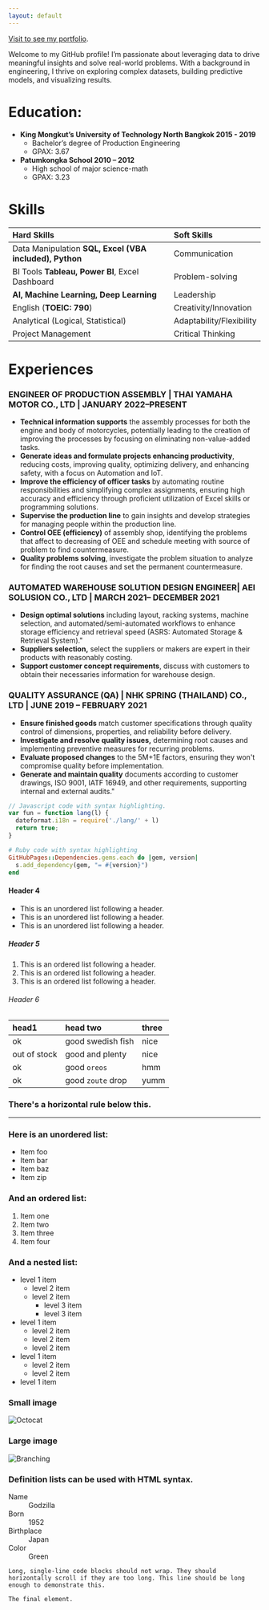 ```yaml
---
layout: default
---
```


[Visit to see my portfolio](./data-analytic-portfolio/).

Welcome to my GitHub profile! I’m passionate about leveraging data to drive meaningful insights and solve real-world problems. With a background in engineering, I thrive on exploring complex datasets, building predictive models, and visualizing results.

# Education:
- **King Mongkut’s University of Technology North Bangkok 2015 - 2019**
  - Bachelor’s degree of Production Engineering 
  - GPAX: 3.67
- **Patumkongka School 2010 – 2012**
  - High school of major science-math 
  - GPAX: 3.23

# Skills

| Hard Skills                                          | Soft Skills              |
|:-----------------------------------------------------|:-------------------------|
| Data Manipulation **SQL, Excel (VBA included), Python**  | Communication            |
| BI Tools **Tableau, Power BI**, Excel Dashboard          | Problem-solving          |
| **AI, Machine Learning, Deep Learning**                  | Leadership               |
| English (**TOEIC: 790**)                                 | Creativity/Innovation    |
| Analytical (Logical, Statistical)                        | Adaptability/Flexibility |
| Project Management                                       | Critical Thinking        |

# Experiences
### ENGINEER OF PRODUCTION ASSEMBLY | THAI YAMAHA MOTOR CO., LTD | JANUARY 2022–PRESENT
   - **Technical information supports** the assembly processes for both the engine and body of motorcycles, potentially leading to the creation of improving the processes by focusing on eliminating non-value-added tasks.
   - **Generate ideas and formulate projects enhancing productivity**, reducing costs, improving quality, optimizing delivery, and enhancing safety, with a focus on Automation and IoT.
   - **Improve the efficiency of officer tasks** by automating routine responsibilities and simplifying complex assignments, ensuring high accuracy and efficiency through proficient utilization of Excel skills or programming solutions.
   - **Supervise the production line** to gain insights and develop strategies for managing people within the production line.
   - **Control OEE (efficiency)** of assembly shop, identifying the problems that affect to decreasing of OEE and schedule meeting with source of problem to find countermeasure.
   - **Quality problems solving**, investigate the problem situation to analyze for finding the root causes and set the permanent countermeasure.
### AUTOMATED WAREHOUSE SOLUTION DESIGN ENGINEER| AEI SOLUSION CO., LTD | MARCH 2021– DECEMBER 2021
   - **Design optimal solutions** including layout, racking systems, machine selection, and automated/semi-automated workflows to enhance storage efficiency and retrieval speed (ASRS: Automated Storage & Retrieval System)."
   - **Suppliers selection,** select the suppliers or makers are expert in their products with reasonably costing.
   - **Support customer concept requirements**, discuss with customers to obtain their necessaries information for warehouse design.
### QUALITY ASSURANCE (QA) | NHK SPRING (THAILAND) CO., LTD | JUNE 2019 – FEBRUARY 2021
   - **Ensure finished goods** match customer specifications through quality control of dimensions, properties, and reliability before delivery.
   - **Investigate and resolve quality issues,** determining root causes and implementing preventive measures for recurring problems.
   - **Evaluate proposed changes** to the 5M+1E factors, ensuring they won't compromise quality before implementation.
   - **Generate and maintain quality** documents according to customer drawings, ISO 9001, IATF 16949, and other requirements, supporting internal and external audits."

```js
// Javascript code with syntax highlighting.
var fun = function lang(l) {
  dateformat.i18n = require('./lang/' + l)
  return true;
}
```

```ruby
# Ruby code with syntax highlighting
GitHubPages::Dependencies.gems.each do |gem, version|
  s.add_dependency(gem, "= #{version}")
end
```

#### Header 4

*   This is an unordered list following a header.
*   This is an unordered list following a header.
*   This is an unordered list following a header.

##### Header 5

1.  This is an ordered list following a header.
2.  This is an ordered list following a header.
3.  This is an ordered list following a header.

###### Header 6

| head1        | head two          | three |
|:-------------|:------------------|:------|
| ok           | good swedish fish | nice  |
| out of stock | good and plenty   | nice  |
| ok           | good `oreos`      | hmm   |
| ok           | good `zoute` drop | yumm  |

### There's a horizontal rule below this.

* * *

### Here is an unordered list:

*   Item foo
*   Item bar
*   Item baz
*   Item zip

### And an ordered list:

1.  Item one
1.  Item two
1.  Item three
1.  Item four

### And a nested list:

- level 1 item
  - level 2 item
  - level 2 item
    - level 3 item
    - level 3 item
- level 1 item
  - level 2 item
  - level 2 item
  - level 2 item
- level 1 item
  - level 2 item
  - level 2 item
- level 1 item

### Small image

![Octocat](https://github.githubassets.com/images/icons/emoji/octocat.png)

### Large image

![Branching](https://guides.github.com/activities/hello-world/branching.png)


### Definition lists can be used with HTML syntax.

<dl>
<dt>Name</dt>
<dd>Godzilla</dd>
<dt>Born</dt>
<dd>1952</dd>
<dt>Birthplace</dt>
<dd>Japan</dd>
<dt>Color</dt>
<dd>Green</dd>
</dl>

```
Long, single-line code blocks should not wrap. They should horizontally scroll if they are too long. This line should be long enough to demonstrate this.
```

```
The final element.
```
